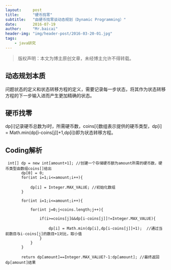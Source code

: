 ```yaml
---
layout:     post
title:      "硬币找零"
subtitle:   "由硬币找零谈动态规划（Dynamic Programming）"
date:       2016-07-19
author:     "Mr.baicai"
header-img: "img/header-post/2016-03-20-01.jpg"
tags:
    - java研究
---
```


> 版权声明：本文为博主原创文章，未经博主允许不得转载。

## 动态规划本质

问题状态的定义和状态转移方程的定义，需要记录每一步状态，将其作为状态转移方程的下一步输入进而产生更加精确的状态。

## 硬币找零

dp[i]记录硬币总数为i时，所需硬币数，coins[i]数组表示提供的硬币类型，dp[i] = Math.min(dp[i-coins[j]]+1,dp[i])即为状态转移方程。

##  Coding解析

```
 int[] dp = new int[amount+1]; //创建一个存储硬币额为amount所需的硬币数，硬币类型由数组coins[]给出
       dp[0] = 0;
       for(int i=1;i<=amount;i++){  
           
           dp[i] = Integer.MAX_VALUE; //初始化数组
       }
       
       for(int i=1;i<=amount;i++){
           
           for(int j=0;j<coins.length;j++){
               
               if(i>=coins[j]&&dp[i-coins[j]]!=Integer.MAX_VALUE){
                   
                   dp[i] = Math.min(dp[i],dp[i-coins[j]]+1);  //通过当前数目与i-coins[j]的数目+1对比，取小值
               }
           }
       }
       
       return dp[amount]==Integer.MAX_VALUE?-1:dp[amount]; //最终返回dp[amount]结果
       
```
